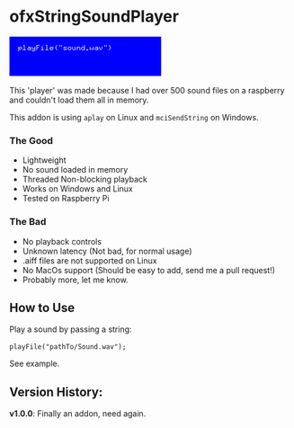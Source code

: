 ofxStringSoundPlayer
====================

![thumb](ofxaddons_thumbnail.png)

This 'player' was made because I had over 500 sound files on a raspberry and couldn't load them all in memory.

This addon is using `aplay` on Linux and `mciSendString` on Windows.

### The Good
  - Lightweight  
  - No sound loaded in memory  
  - Threaded Non-blocking playback  
  - Works on Windows and Linux  
  - Tested on Raspberry Pi  

### The Bad
  - No playback controls  
  - Unknown latency (Not bad, for normal usage)  
  - .aiff files are not supported on Linux  
  - No MacOs support (Should be easy to add, send me a pull request!)  
  - Probably more, let me know.

## How to Use

Play a sound by passing a string:

    playFile("pathTo/Sound.wav"); 

See example.

## Version History:

**v1.0.0**: Finally an addon, need again.
